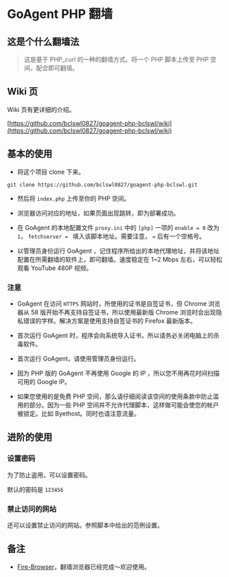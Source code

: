 # GoAgent PHP 翻墙

## 这是个什么翻墙法

> 这是基于 PHP_curl 的一种的翻墙方式。将一个 PHP 脚本上传至 PHP 空间，配合即可翻墙。

## Wiki 页

Wiki 页有更详细的介绍。

[https://github.com/bclswl0827/goagent-php-bclswl/wiki](https://github.com/bclswl0827/goagent-php-bclswl/wiki)

## 基本的使用

 - 将这个项目 clone 下来。

```
git clone https://github.com/bclswl0827/goagent-php-bclswl.git
```

 - 然后将 `index.php` 上传至你的 PHP 空间。

 - 浏览器访问对应的地址，如果页面出现跳转，即为部署成功。

 - 在 GoAgent 的本地配置文件 `proxy.ini` 中的 `[php]` 一项的 `enable = 0` 改为 `1`， `fetchserver = ` 填入该脚本地址。需要注意， `=` 后有一个空格号。

 - 以管理员身份运行 GoAgent ，记住程序所给出的本地代理地址，并将该地址配置在所需翻墙的软件上，即可翻墙。速度稳定在 1~2 Mbps 左右，可以轻松观看 YouTube 480P 视频。

### 注意

 - GoAgent 在访问 `HTTPS` 网站时，所使用的证书是自签证书，但 Chrome 浏览器从 58 版开始不再支持自签证书，所以使用最新版 Chrome 浏览时会出现隐私错误的字样。解决方案是使用支持自签证书的 Firefox 最新版本。

 - 首次运行 GoAgent 时，程序会向系统导入证书，所以请务必关闭电脑上的杀毒软件。

 - 首次运行 GoAgent，请使用管理员身份运行。

 - 因为 PHP 版的 GoAgent 不再使用 Google 的 IP ，所以您不用再花时间扫描可用的 Google IP。

 - 如果您使用的是免费 PHP 空间，那么请仔细阅读该空间的使用条款中防止滥用的部分。因为一些 PHP 空间并不允许代理脚本，这样做可能会使您的帐户被锁定。比如 Byethost。同时也请注意流量。

## 进阶的使用

### 设置密码

为了防止盗用，可以设置密码。

默认的密码是 `123456`

### 禁止访问的网站

还可以设置禁止访问的网站。参照脚本中给出的范例设置。

## 备注

 - [Fire-Browser](https://github.com/bclswl0827/Fire-Browser)，翻墙浏览器已经完成～欢迎使用。
